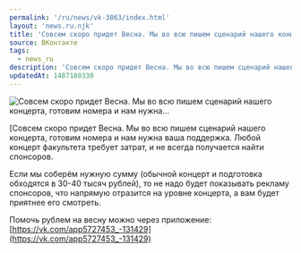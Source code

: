 ```yaml
---
permalink: '/ru/news/vk-3863/index.html'
layout: 'news.ru.njk'
title: 'Совсем скоро придет Весна. Мы во всю пишем сценарий нашего концерта, готовим номера и нам нужна'
source: ВКонтакте
tags:
  - news_ru
description: 'Совсем скоро придет Весна. Мы во всю пишем сценарий нашего концерта, готовим номера и нам нужна…'
updatedAt: 1487180330
---
```

![Совсем скоро придет Весна. Мы во всю пишем сценарий нашего концерта, готовим номера и нам нужна…](https://sun9-69.userapi.com/c639122/v639122484/8429/Pr5sBBRlbp4.jpg)

[Совсем скоро придет Весна. Мы во всю пишем сценарий нашего концерта, готовим номера и нам нужна ваша поддержка. Любой концерт факультета требует затрат, и не всегда получается найти спонсоров.

Если мы соберём нужную сумму (обычной концерт и подготовка обходятся в 30-40 тысяч рублей), то не надо будет показывать рекламу спонсоров, что напрямую отразится на уровне концерта, а вам будет приятнее его смотреть.

Помочь рублем на весну можно через приложение:[https://vk.com/app5727453_-131429](https://vk.com/app5727453_-131429)
